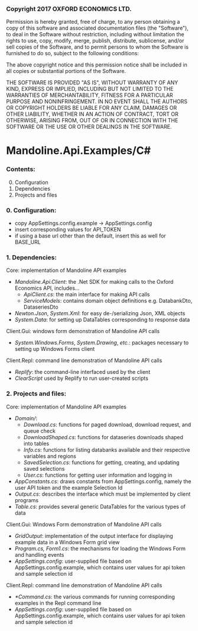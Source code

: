 ### Copyright 2017 OXFORD ECONOMICS LTD.

Permission is hereby granted, free of charge, to any person obtaining a copy of this software and associated documentation files (the "Software"), to deal in the Software without restriction, including without limitation the rights to use, copy, modify, merge, publish, distribute, sublicense, and/or sell copies of the Software, and to permit persons to whom the Software is furnished to do so, subject to the following conditions:

The above copyright notice and this permission notice shall be included in all copies or substantial portions of the Software.

THE SOFTWARE IS PROVIDED "AS IS", WITHOUT WARRANTY OF ANY KIND, EXPRESS OR IMPLIED, INCLUDING BUT NOT LIMITED TO THE WARRANTIES OF MERCHANTABILITY, FITNESS FOR A PARTICULAR PURPOSE AND NONINFRINGEMENT. IN NO EVENT SHALL THE AUTHORS OR COPYRIGHT HOLDERS BE LIABLE FOR ANY CLAIM, DAMAGES OR OTHER LIABILITY, WHETHER IN AN ACTION OF CONTRACT, TORT OR OTHERWISE, ARISING FROM, OUT OF OR IN CONNECTION WITH THE SOFTWARE OR THE USE OR OTHER DEALINGS IN THE SOFTWARE.

# Mandoline.Api.Examples/C#

### Contents:
0. Configuration
1. Dependencies
2. Projects and files

### 0. Configuration:

  - copy AppSettings.config.example -> AppSettings.config
  - insert corresponding values for API_TOKEN
  - if using a base url other than the default, insert this as well for BASE_URL

### 1. Dependencies:
Core: implementation of Mandoline API examples

- *Mandoline.Api.Client*: the .Net SDK for making calls to the Oxford Economics API, includes...
  - *ApiClient.cs*: the main interface for making API calls
  - *ServiceModels*: contains domain object definitions e.g. DatabankDto, DataseriesDto
- *Newton.Json*, *System.Xml*: for easy de-/serializing Json, XML objects
- *System.Data*: for setting up DataTables corresponding to response data

Client.Gui: windows form demonstration of Mandoline API calls

- *System.Windows.Forms*, *System.Drawing*, *etc.*: packages necessary to setting up Windows Forms client

Client.Repl: command line demonstration of Mandoline API calls

- *Replify*: the command-line interfaced used by the client
- *ClearScript* used by Replify to run user-created scripts

### 2. Projects and files:

Core: implementation of Mandoline API examples

- *Domain/*: 
  - *Download.cs*: functions for paged download, download request, and queue check
  - *DownloadShaped.cs*: functions for dataseries downloads shaped into tables
  - *Info.cs*: functions for listing databanks available and their respective variables and regions
  - *SavedSelection.cs*: functions for getting, creating, and updating saved selections
  - *User.cs*: functions for getting user information and logging in
- *AppConstants.cs*: draws constants from AppSettings.config, namely the user API token and the example Selection Id
- *Output.cs*: describes the interface which must be implemented by client programs
- *Table.cs*: provides several generic DataTables for the various types of data

Client.Gui: Windows Form demonstration of Mandoline API calls

- *GridOutput*: implementation of the output interface for displaying example data in a Windows Form grid view
- *Program.cs, Form1.cs*: the mechanisms for loading the Windows Form and handling events
- *AppSettings.config*: user-supplied file based on AppSettings.config.example, which contains user values for api token and sample selection id

Client.Repl: command line demonstration of Mandoline API calls

- *\*Command.cs*: the various commands for running corresponding examples in the Repl command line
- *AppSettings.config*: user-supplied file based on AppSettings.config.example, which contains user values for api token and sample selection id
